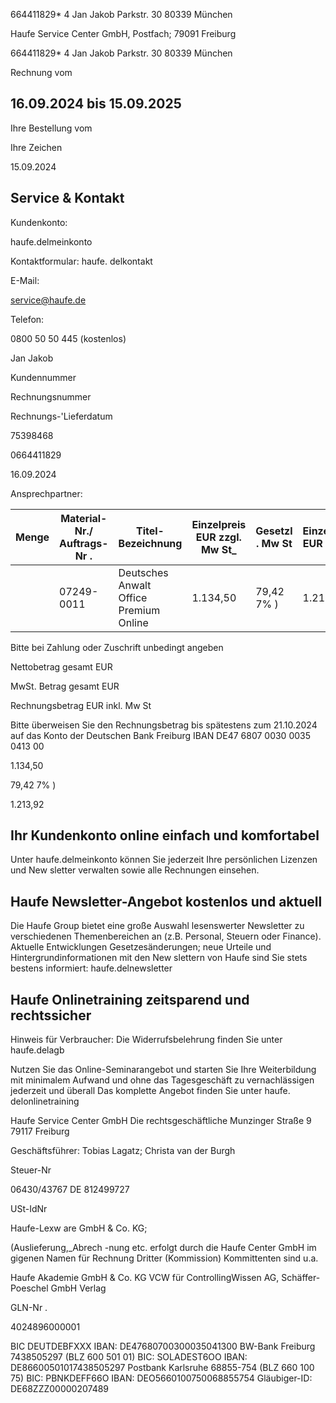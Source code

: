 <!-- image -->

664411829* 4 Jan Jakob Parkstr. 30 80339 München

Haufe Service Center GmbH, Postfach; 79091 Freiburg

664411829* 4 Jan Jakob Parkstr. 30 80339 München

Rechnung vom

## 16.09.2024 bis 15.09.2025

Ihre Bestellung vom

Ihre Zeichen

15.09.2024

## Service &amp; Kontakt

Kundenkonto:

haufe.delmeinkonto

Kontaktformular:  haufe. delkontakt

E-Mail:

service@haufe.de

Telefon:

0800 50 50 445 (kostenlos)

Jan Jakob

Kundennummer

Rechnungsnummer

Rechnungs-'Lieferdatum

75398468

0664411829

16.09.2024

Ansprechpartner:

| Menge   | Material-Nr./ Auftrags-Nr .   | Titel-Bezeichnung                      | Einzelpreis EUR zzgl.  Mw St\_   | Gesetzl . Mw St   | Einzelpreis EUR Mw St   | Gesamtpreis EUR inkI. Mw St   |
|---------|-------------------------------|----------------------------------------|---------------------------------|-------------------|-------------------------|-------------------------------|
|         | 07249-0011                    | Deutsches Anwalt Office Premium Online | 1.134,50                        | 79,42 7% )        | 1.213,92                | 1.213,92                      |

Bitte bei Zahlung oder Zuschrift   unbedingt angeben

Nettobetrag gesamt EUR

MwSt. Betrag gesamt EUR

Rechnungsbetrag EUR inkl. Mw St

Bitte überweisen Sie den Rechnungsbetrag bis spätestens zum 21.10.2024 auf das Konto der Deutschen Bank Freiburg IBAN DE47 6807 0030 0035 0413 00

1.134,50

79,42 7% )

1.213,92

## Ihr  Kundenkonto online einfach und komfortabel

Unter   haufe.delmeinkonto können Sie jederzeit   Ihre persönlichen Lizenzen und New sletter verwalten sowie alle Rechnungen einsehen.

## Haufe Newsletter-Angebot kostenlos und aktuell

Die Haufe Group bietet   eine große Auswahl lesenswerter  Newsletter zu verschiedenen Themenbereichen an (z.B. Personal, Steuern oder Finance). Aktuelle Entwicklungen Gesetzesänderungen; neue Urteile und Hintergrundinformationen mit   den New slettern von Haufe sind Sie stets bestens informiert: haufe.delnewsletter

## Haufe Onlinetraining zeitsparend und rechtssicher

Hinweis für Verbraucher:  Die Widerrufsbelehrung finden Sie unter haufe.delagb

Nutzen Sie das Online-Seminarangebot und starten Sie Ihre Weiterbildung mit minimalem Aufwand und ohne das Tagesgeschäft zu vernachlässigen jederzeit und überall Das komplette Angebot  finden Sie unter haufe. delonlinetraining

Haufe Service Center GmbH Die rechtsgeschäftliche Munzinger Straße 9 79117 Freiburg

Geschäftsführer: Tobias Lagatz; Christa van der Burgh

Steuer-Nr

06430/43767 DE 812499727

USt-IdNr

Haufe-Lexw are GmbH &amp; Co. KG;

(Auslieferung,\_Abrech -nung etc. erfolgt  durch die Haufe Center GmbH im gigenen Namen für Rechnung Dritter   (Kommission) Kommittenten sind u.a.

Haufe Akademie GmbH &amp; Co. KG VCW für ControllingWissen AG, Schäffer-Poeschel GmbH Verlag

GLN-Nr .

4024896000001

BIC DEUTDEBFXXX IBAN: DE47680700300035041300 BW-Bank Freiburg 7438505297 (BLZ 600 501 01) BIC: SOLADEST6OO IBAN: DE86600501017438505297 Postbank Karlsruhe 68855-754 (BLZ 660 100 75) BIC: PBNKDEFF66O IBAN: DEO5660100750068855754 Gläubiger-ID: DE68ZZZ00000207489